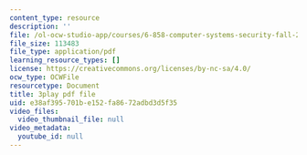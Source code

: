 ```yaml
---
content_type: resource
description: ''
file: /ol-ocw-studio-app/courses/6-858-computer-systems-security-fall-2014/e38af395701be152fa8672adbd3d5f35_XMEFdofERLI.pdf
file_size: 113483
file_type: application/pdf
learning_resource_types: []
license: https://creativecommons.org/licenses/by-nc-sa/4.0/
ocw_type: OCWFile
resourcetype: Document
title: 3play pdf file
uid: e38af395-701b-e152-fa86-72adbd3d5f35
video_files:
  video_thumbnail_file: null
video_metadata:
  youtube_id: null
---
```


